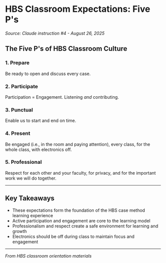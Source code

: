 # HBS Classroom Expectations: Five P's

*Source: Claude instruction #4 - August 26, 2025*

## The Five P's of HBS Classroom Culture

### 1. **Prepare**
Be ready to open and discuss every case.

### 2. **Participate**
Participation = Engagement. Listening *and* contributing.

### 3. **Punctual**
Enable us to start and end on time.

### 4. **Present**
Be engaged (i.e., in the room and paying attention), every class, for the whole class, with electronics off.

### 5. **Professional**
Respect for each other and your faculty, for privacy, and for the important work we will do together.

---

## Key Takeaways
- These expectations form the foundation of the HBS case method learning experience
- Active participation and engagement are core to the learning model
- Professionalism and respect create a safe environment for learning and growth
- Electronics should be off during class to maintain focus and engagement

---
*From HBS classroom orientation materials*